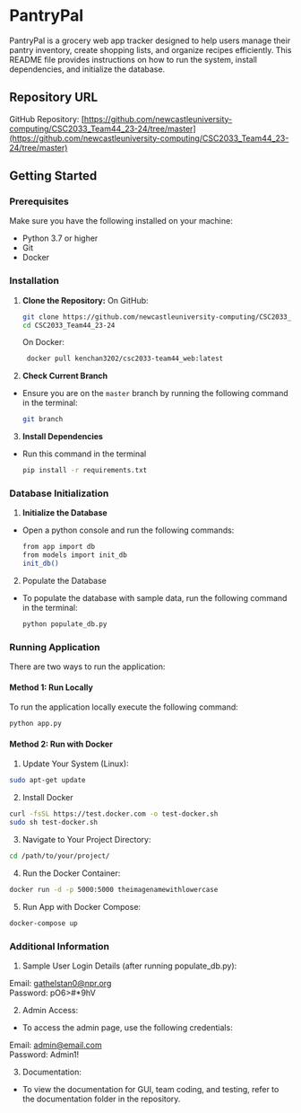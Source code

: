 # PantryPal

PantryPal is a grocery web app tracker designed to help users manage their pantry inventory, create shopping lists, and organize recipes efficiently. This README file provides instructions on how to run the system, install dependencies, and initialize the database.

## Repository URL
GitHub Repository: [https://github.com/newcastleuniversity-computing/CSC2033_Team44_23-24/tree/master](https://github.com/newcastleuniversity-computing/CSC2033_Team44_23-24/tree/master)

## Getting Started

### Prerequisites
Make sure you have the following installed on your machine:
- Python 3.7 or higher
- Git
- Docker

### Installation

1. **Clone the Repository:**
    On GitHub:
   ```sh
   git clone https://github.com/newcastleuniversity-computing/CSC2033_Team44_23-24.git
   cd CSC2033_Team44_23-24
   ```
    On Docker:
   ```sh
    docker pull kenchan3202/csc2033-team44_web:latest
    ```

2. **Check Current Branch**
- Ensure you are on the `master` branch by running the following command in the terminal:
   ```sh
   git branch

3. **Install Dependencies**
- Run this command in the terminal
   ```sh
   pip install -r requirements.txt

### Database Initialization

1. **Initialize the Database**
- Open a python console and run the following commands:
   ```sh
  from app import db
  from models import init_db
  init_db()

2. Populate the Database
- To populate the database with sample data, run the following command in the terminal:
   ```sh
  python populate_db.py

### Running Application
There are two ways to run the application:

#### Method 1: Run Locally

To run the application locally execute the following command:
```sh
python app.py
```

#### Method 2: Run with Docker

1. Update Your System (Linux):
```sh
sudo apt-get update
```
2. Install Docker
```sh
curl -fsSL https://test.docker.com -o test-docker.sh
sudo sh test-docker.sh
```
3. Navigate to Your Project Directory:
```sh
cd /path/to/your/project/
```
4. Run the Docker Container:
```sh
docker run -d -p 5000:5000 theimagenamewithlowercase
```
5. Run App with Docker Compose:
```sh
docker-compose up
```


### Additional Information
1. Sample User Login Details (after running populate_db.py):

Email: gathelstan0@npr.org  
Password: pO6>#*9hV

2. Admin Access:
- To access the admin page, use the following credentials:

Email: admin@email.com  
Password: Admin1!
 
3. Documentation:
- To view the documentation for GUI, team coding, and testing, refer to the documentation folder in the repository.

